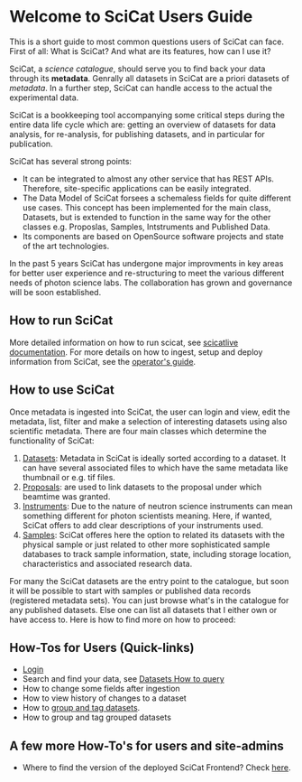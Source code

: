 # Welcome to SciCat Users Guide

This is a short guide to most common questions users of SciCat can face. 
First of all: What is SciCat? And what are its features, how can I use it? 

SciCat, a _science catalogue_, should serve you to find back your data through its **metadata**. Genrally all datasets in SciCat are a priori datasets of _metadata_. In a further step, SciCat can handle access to the actual the experimental data. 

SciCat is a bookkeeping tool accompanying some critical steps during the entire data life cycle which are: getting an overview of datasets for data analysis, for re-analysis, for publishing datasets, and in particular for publication. 

SciCat has several strong points:

* It can be integrated to almost any other service that has REST APIs. Therefore, site-specific applications can be easily integrated. 
* The Data Model of SciCat forsees a schemaless fields for quite different use cases. This concept has been implemented for the main class, Datasets, but is extended to function in the same way for the other classes e.g. Proposlas, Samples, Intstruments and Published Data.
* Its components are based on OpenSource software projects and state of the art technologies. 

In the past 5 years SciCat has undergone major improvments in key areas for better user experience and re-structuring to meet the various different needs of photon science labs. The collaboration has grown and governance will be soon established.

## How to run SciCat
More detailed information on how to run scicat, see [scicatlive documentation](https://www.scicatproject.org/scicatlive/latest/). For more details on how to ingest, setup and deploy information from SciCat, see the [operator's guide](../operator-guide/index.md). 

## How to use SciCat
Once metadata is ingested into SciCat, the user can login and view, edit the metadata, list, filter and make a selection of interesting datasets using also scientific metadata. There are four main classes which determine the functionality of SciCat: 

1. [Datasets](../datasets/index.md): Metadata in SciCat is ideally sorted according to a dataset. It can have several associated files to which have the same metadata like thumbnail or e.g. tif files.
2. [Proposals](../proposals.md): are used to link datasets to the proposal under which beamtime was granted.
3. [Instruments](../instruments.md): Due to the nature of neutron science instruments can mean something different for photon scientists meaning. Here, if wanted, SciCat offers to add clear descriptions of your instruments used.
4. [Samples](../samples.md): SciCat offeres here the option to related its datasets with the physical sample or just related to other more sophisticated sample databases to track sample information, state, including storage location, characteristics and associated research data.

For many the SciCat datasets are the entry point to the catalogue, but soon it will be possible to start with samples or published data records (registered metadata sets).
You can just browse what's in the catalogue for any published datasets. Else one can list all datasets that I either own or have access to. Here is how to find more on how to proceed:

## How-Tos for Users (Quick-links)

* [Login](../login/index.md)
* Search and find your data, see [Datasets How to query](../datasets/index.md#how-to-query-datasets)
*   How to change some fields after ingestion
*   How to view history of changes to a dataset
*   How to [group and tag datasets](../datasets/grouping_tagging_ds.md).
*   How to group and tag grouped datasets

## A few more How-To's for users and site-admins
* Where to find the version of the deployed SciCat Frontend? Check [here](../about/operatorHowTos.md).



